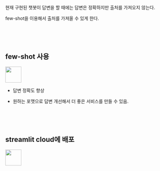 현재 구현된 챗봇이 답변을 할 때에는 답변은 정확하지만 출처를 가져오지 않는다.

few-shot을 이용해서 출처를 가져올 수 있게 한다.

<br><br><br>

## few-shot 사용

<img src="https://github.com/user-attachments/assets/f2586539-a0c8-4a4a-b9a6-6c7d50ed289a" width="50" height="50"/>

- 답변 정확도 향상

- 원하는 포맷으로 답변 개선해서 더 좋은 서비스를 만들 수 있음.


<br><br><br>

## streamlit cloud에 배포

<img src="https://github.com/user-attachments/assets/0e185c4e-96c3-4f02-80fe-f22620ed8086" width="50" height="50"/>

